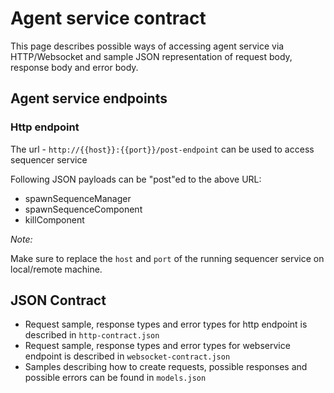 # Agent service contract

This page describes possible ways of accessing agent service via HTTP/Websocket and sample JSON representation of request body, response body and error body.

## Agent service endpoints

### Http endpoint

The url - `http://{{host}}:{{port}}/post-endpoint` can be used to access sequencer service

Following JSON payloads can be "post"ed to the above URL:

* spawnSequenceManager
* spawnSequenceComponent
* killComponent

_Note:_

Make sure to replace the `host` and `port` of the running sequencer service on local/remote machine.

## JSON Contract

* Request sample, response types and error types for http endpoint is described in `http-contract.json`
* Request sample, response types and error types for webservice endpoint is described in `websocket-contract.json`
* Samples describing how to create requests, possible responses and possible errors can be found in `models.json`
